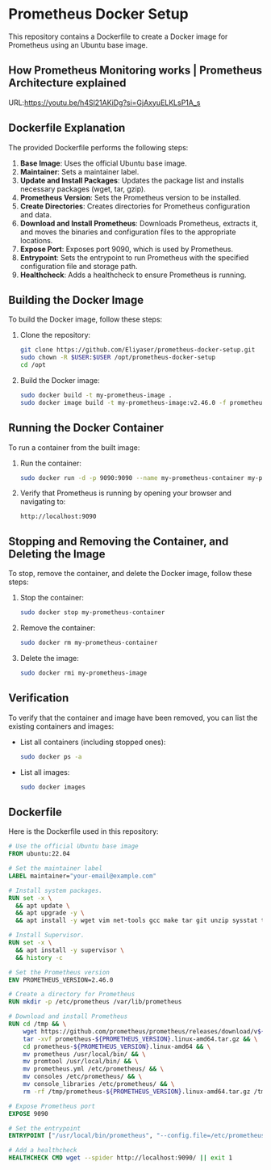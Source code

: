 # Prometheus Docker Setup

This repository contains a Dockerfile to create a Docker image for Prometheus using an Ubuntu base image.

## How Prometheus Monitoring works | Prometheus Architecture explained

URL:https://youtu.be/h4Sl21AKiDg?si=GjAxyuELKLsP1A_s

## Dockerfile Explanation

The provided Dockerfile performs the following steps:

1. **Base Image**: Uses the official Ubuntu base image.
2. **Maintainer**: Sets a maintainer label.
3. **Update and Install Packages**: Updates the package list and installs necessary packages (wget, tar, gzip).
4. **Prometheus Version**: Sets the Prometheus version to be installed.
5. **Create Directories**: Creates directories for Prometheus configuration and data.
6. **Download and Install Prometheus**: Downloads Prometheus, extracts it, and moves the binaries and configuration files to the appropriate locations.
7. **Expose Port**: Exposes port 9090, which is used by Prometheus.
8. **Entrypoint**: Sets the entrypoint to run Prometheus with the specified configuration file and storage path.
9. **Healthcheck**: Adds a healthcheck to ensure Prometheus is running.

## Building the Docker Image

To build the Docker image, follow these steps:

1. Clone the repository:
    ```sh
    git clone https://github.com/Eliyaser/prometheus-docker-setup.git
    sudo chown -R $USER:$USER /opt/prometheus-docker-setup
    cd /opt
    ```

2. Build the Docker image:
    ```sh
    sudo docker build -t my-prometheus-image .
    sudo docker image build -t my-prometheus-image:v2.46.0 -f prometheus-docker-setup/2.46.0/ubuntu-linux.dockerfile prometheus-docker-setup/2.46.0/context
    ```

## Running the Docker Container

To run a container from the built image:

1. Run the container:
    ```sh
    sudo docker run -d -p 9090:9090 --name my-prometheus-container my-prometheus-image
    ```

2. Verify that Prometheus is running by opening your browser and navigating to:
    ```
    http://localhost:9090
    ```
## Stopping and Removing the Container, and Deleting the Image

To stop, remove the container, and delete the Docker image, follow these steps:

1. Stop the container:
    ```sh
    sudo docker stop my-prometheus-container
    ```

2. Remove the container:
    ```sh
    sudo docker rm my-prometheus-container
    ```

3. Delete the image:
    ```sh
    sudo docker rmi my-prometheus-image
    ```

## Verification

To verify that the container and image have been removed, you can list the existing containers and images:

- List all containers (including stopped ones):
    ```sh
    sudo docker ps -a
    ```

- List all images:
    ```sh
    sudo docker images

## Dockerfile

Here is the Dockerfile used in this repository:

```Dockerfile
# Use the official Ubuntu base image
FROM ubuntu:22.04

# Set the maintainer label
LABEL maintainer="your-email@example.com"

# Install system packages.
RUN set -x \
  && apt update \
  && apt upgrade -y \
  && apt install -y wget vim net-tools gcc make tar git unzip sysstat tree netcat nmap logrotate cron

# Install Supervisor.
RUN set -x \
  && apt install -y supervisor \
  && history -c

# Set the Prometheus version
ENV PROMETHEUS_VERSION=2.46.0

# Create a directory for Prometheus
RUN mkdir -p /etc/prometheus /var/lib/prometheus

# Download and install Prometheus
RUN cd /tmp && \
    wget https://github.com/prometheus/prometheus/releases/download/v${PROMETHEUS_VERSION}/prometheus-${PROMETHEUS_VERSION}.linux-amd64.tar.gz && \
    tar -xvf prometheus-${PROMETHEUS_VERSION}.linux-amd64.tar.gz && \
    cd prometheus-${PROMETHEUS_VERSION}.linux-amd64 && \
    mv prometheus /usr/local/bin/ && \
    mv promtool /usr/local/bin/ && \
    mv prometheus.yml /etc/prometheus/ && \
    mv consoles /etc/prometheus/ && \
    mv console_libraries /etc/prometheus/ && \
    rm -rf /tmp/prometheus-${PROMETHEUS_VERSION}.linux-amd64.tar.gz /tmp/prometheus-${PROMETHEUS_VERSION}.linux-amd64

# Expose Prometheus port
EXPOSE 9090

# Set the entrypoint
ENTRYPOINT ["/usr/local/bin/prometheus", "--config.file=/etc/prometheus/prometheus.yml", "--storage.tsdb.path=/var/lib/prometheus"]

# Add a healthcheck
HEALTHCHECK CMD wget --spider http://localhost:9090/ || exit 1
